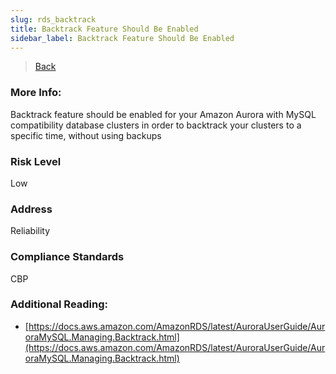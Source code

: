 ```yaml
---
slug: rds_backtrack
title: Backtrack Feature Should Be Enabled
sidebar_label: Backtrack Feature Should Be Enabled
---
```

> [Back](../../rdsmonitoring)

### More Info:
Backtrack feature should be enabled for your Amazon Aurora with MySQL compatibility database clusters in order to backtrack your clusters to a specific time, without using backups

### Risk Level
Low

### Address
Reliability

### Compliance Standards
CBP

### Additional Reading:
- [https://docs.aws.amazon.com/AmazonRDS/latest/AuroraUserGuide/AuroraMySQL.Managing.Backtrack.html](https://docs.aws.amazon.com/AmazonRDS/latest/AuroraUserGuide/AuroraMySQL.Managing.Backtrack.html) 
